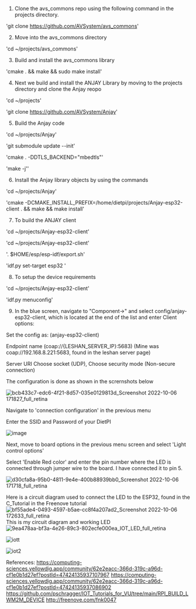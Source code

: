 1. Clone the avs_commons repo using the following command in the projects directory. 

'git clone https://github.com/AVSystem/avs_commons'

2. Move into the avs_commons directory 

'cd ~/projects/avs_commons'

3. Build and install the avs_commons library

'cmake . && make && sudo make install'

4. Next we build and install the ANJAY Library by moving to the projects directory and clone the Anjay reopo

  'cd ~/projects'
  
'git clone https://github.com/AVSystem/Anjay'

5. Build the Anjay code

'cd ~/projects/Anjay'

'git submodule update --init'

'cmake . -DDTLS_BACKEND="mbedtls"'

'make -j''

6. Install the Anjay library objects by using the commands

'cd ~/projects/Anjay'

'cmake -DCMAKE_INSTALL_PREFIX=/home/dietpi/projects/Anjay-esp32-client . && make &&  make install'

7. To build the ANJAY client

'cd ~/projects/Anjay-esp32-client'

'cd ~/projects/Anjay-esp32-client'

'. $HOME/esp/esp-idf/export.sh'

'idf.py set-target esp32 '

8. To setup the device requirements

'cd ~/projects/Anjay-esp32-client'

'idf.py menuconfig'

9. In the blue screen, navigate to "Component->" and select config/anjay-esp32-client, which is located at the end of the list and enter Client options:

Set the config as: (anjay-esp32-client)

Endpoint name (coap://{LESHAN_SERVER_IP}:5683) (Mine was coap://192.168.8.221:5683, found in the leshan server page)

Server URI Choose socket (UDP), Choose security mode (Non-secure connection)

The configuration is done as shown in the scrernshots below

![bcb433c7-edc6-4f21-8d57-035e0129813d_Screenshot 2022-10-06 171827_full_retina](https://user-images.githubusercontent.com/112664141/199411601-92d57dc3-b2d3-4e7b-89c5-1b24751c593f.png)

Navigate to 'connection configuration' in the previous menu 

Enter the SSID and Password of your DietPI

![image](https://user-images.githubusercontent.com/112664141/199412260-6d8c53fe-7212-4159-b6b1-72f98a6782eb.png)

Next, move to board options in the previous menu screen and select 'Light control options'

Select 'Enable Red color' and enter the pin number where the LED is connected through jumper wire to the board. I have connected it to pin 5.

![d30cfa8a-95b0-4811-9e4e-400b88939bb0_Screenshot 2022-10-06 171718_full_retina](https://user-images.githubusercontent.com/112664141/199412005-7fe49f52-2e57-4ff7-a7cc-b8f8450a7c19.png)

Here is a circuit diagram used to connect the LED to the ESP32, found in the C_Tutorial in the Freenove tutorial
![bf55ade4-0493-4597-b5ae-cc8f4a207ad2_Screenshot 2022-10-06 172633_full_retina](https://user-images.githubusercontent.com/112664141/199412016-63cef473-2b31-4312-a395-4b8868311b79.png)
This is my circuit diagram and working LED 
![9ea478aa-bf3a-4e26-89c3-802ecfe000ea_IOT_LED_full_retina](https://user-images.githubusercontent.com/112664141/199412043-eb7617c0-a6a2-4246-b3f1-f02706ec7535.png)

![iott](https://user-images.githubusercontent.com/112664141/199412069-4c4bdfba-8c63-46b3-8727-6f887b8bd88a.jpeg)

![iot2](https://user-images.githubusercontent.com/112664141/199412081-8546e75e-18b3-4f43-931d-2b7ba7278862.jpeg)



References:
https://computing-sciences.yellowdig.app/community/62e2eacc-366d-319c-a96d-cf1e0b1d27ef?postId=47424135937107967
https://computing-sciences.yellowdig.app/community/62e2eacc-366d-319c-a96d-cf1e0b1d27ef?postId=47424135937086902
https://github.com/pschragger/IOT_Tutorials_for_VU/tree/main/RPI_BUILD_LWM2M_DEVICE
http://freenove.com/fnk0047
